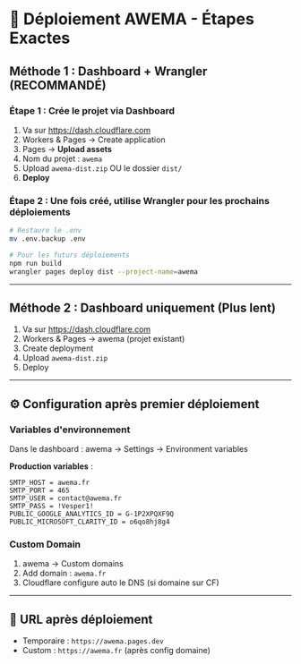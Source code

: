 # 🚀 Déploiement AWEMA - Étapes Exactes

## Méthode 1 : Dashboard + Wrangler (RECOMMANDÉ)

### Étape 1 : Crée le projet via Dashboard
1. Va sur https://dash.cloudflare.com
2. Workers & Pages → Create application
3. Pages → **Upload assets**
4. Nom du projet : `awema`
5. Upload `awema-dist.zip` OU le dossier `dist/`
6. **Deploy**

### Étape 2 : Une fois créé, utilise Wrangler pour les prochains déploiements
```bash
# Restaure le .env
mv .env.backup .env

# Pour les futurs déploiements
npm run build
wrangler pages deploy dist --project-name=awema
```

---

## Méthode 2 : Dashboard uniquement (Plus lent)

1. Va sur https://dash.cloudflare.com
2. Workers & Pages → awema (projet existant)
3. Create deployment
4. Upload `awema-dist.zip`
5. Deploy

---

## ⚙️ Configuration après premier déploiement

### Variables d'environnement
Dans le dashboard : awema → Settings → Environment variables

**Production variables** :
```
SMTP_HOST = awema.fr
SMTP_PORT = 465
SMTP_USER = contact@awema.fr
SMTP_PASS = !Vesper1!
PUBLIC_GOOGLE_ANALYTICS_ID = G-1P2XPQXF9Q
PUBLIC_MICROSOFT_CLARITY_ID = o6qo8hj8g4
```

### Custom Domain
1. awema → Custom domains
2. Add domain : `awema.fr`
3. Cloudflare configure auto le DNS (si domaine sur CF)

---

## 🎯 URL après déploiement
- Temporaire : `https://awema.pages.dev`
- Custom : `https://awema.fr` (après config domaine)

